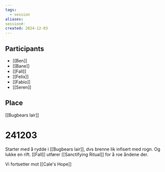 ```yaml
---
tags:
  - session
aliases: 
session#: 
created: 2024-12-03
---
```


## Participants
- [[Ben]]
- [[Bane]]
- [[Fall]]
- [[Felix]]
- [[Fabio]]
- [[Seren]]

## Place
[[Bugbears lair]]


# 241203
Starter med å rydde i [[Bugbears lair]], dvs brenne lik infisert med rogn. Og lukke en rift. [[Fall]] utfører [[Sanctifying Ritual]] for å roe åndene der. 

Vi fortsetter mot [[Cale's Hope]]